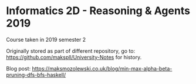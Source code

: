 # Informatics 2D - Reasoning & Agents 2019
Course taken in 2019 semester 2

Originally stored as part of different repository, go to: https://github.com/makspll/University-Notes for history.

Blog post: https://maksmozolewski.co.uk/blog/min-max-alpha-beta-pruning-dfs-bfs-haskell/
